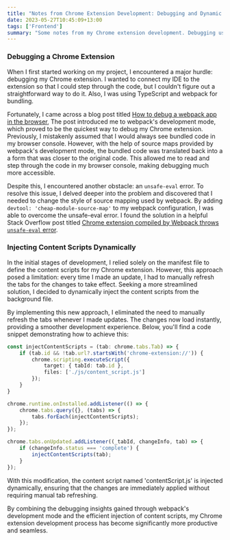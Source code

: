 ```yaml
---
title: "Notes from Chrome Extension Development: Debugging and Dynamic Script Injection"
date: 2023-05-27T10:45:09+13:00
tags: ['Frontend']
summary: "Some notes from my Chrome extension development. Debugging using webpack's development mode and source maps. Dynamically injecting content scripts from the background file for seamless updates."
---
```


### Debugging a Chrome Extension
When I first started working on my project, I encountered a major hurdle: debugging my Chrome extension. I wanted to connect my IDE to the extension so that I could step through the code, but I couldn't figure out a straightforward way to do it. Also, I was using TypeScript and webpack for bundling.

Fortunately, I came across a blog post titled [How to debug a webpack app in the browser](https://blog.jakoblind.no/debug-webpack-app-browser/), The post introduced me to webpack's development mode, which proved to be the quickest way to debug my Chrome extension. Previously, I mistakenly assumed that I would always see bundled code in my browser console. However, with the help of source maps provided by webpack's development mode, the bundled code was translated back into a a form that was closer to the original code. This allowed me to read and step through the code in my browser console, making debugging much more accessible.

Despite this, I encountered another obstacle: an `unsafe-eval` error. To resolve this issue, I delved deeper into the problem and discovered that I needed to change the style of source mapping used by webpack. By adding `devtool: 'cheap-module-source-map'` to my webpack configuration, I was able to overcome the unsafe-eval error. I found the solution in a helpful Stack Overflow post titled [Chrome extension compiled by Webpack throws `unsafe-eval` error](https://stackoverflow.com/questions/48047150/chrome-extension-compiled-by-webpack-throws-unsafe-eval-error).

### Injecting Content Scripts Dynamically
In the initial stages of development, I relied solely on the manifest file to define the content scripts for my Chrome extension. However, this approach posed a limitation: every time I made an update, I had to manually refresh the tabs for the changes to take effect. Seeking a more streamlined solution, I decided to dynamically inject the content scripts from the background file.

By implementing this new approach, I eliminated the need to manually refresh the tabs whenever I made updates. The changes now load instantly, providing a smoother development experience. Below, you'll find a code snippet demonstrating how to achieve this:

```ts
const injectContentScripts = (tab: chrome.tabs.Tab) => {
    if (tab.id && !tab.url?.startsWith('chrome-extension://')) {
        chrome.scripting.executeScript({
            target: { tabId: tab.id },
            files: ['./js/content_script.js']
        });
    }
}

chrome.runtime.onInstalled.addListener(() => {
    chrome.tabs.query({}, (tabs) => {
        tabs.forEach(injectContentScripts);
    });
});

chrome.tabs.onUpdated.addListener((_tabId, changeInfo, tab) => {
    if (changeInfo.status === 'complete') {
        injectContentScripts(tab);
    }
});
```
With this modification, the content script named 'contentScript.js' is injected dynamically, ensuring that the changes are immediately applied without requiring manual tab refreshing.


By combining the debugging insights gained through webpack's development mode and the efficient injection of content scripts, my Chrome extension development process has become significantly more productive and seamless.
